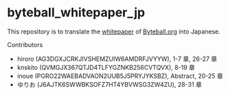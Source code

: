 # byteball_whitepaper_jp

This repository is to translate the [whitepaper](https://byteball.org/Byteball.pdf) of [Byteball.org](https://byteball.org/) into Japanese.

Contributors
- hiroro (AG3DGXJCRKJIVSHEMZUIW6AMDRFJVYYW), 1-7 章, 26-27 章
- knskito (QVMGJX367QTJD4TLFYGZNKB256CVTQVX), 8-19 章
- inoue (PGRO22WAEBADVAON2UUB5J5PRYJYKSBZ), Abstract, 20-25 章
- ゆりお (J6AJTK6SWWBKSOFZ7HT4YBVWSG3ZW4ZU), 28-31 章
